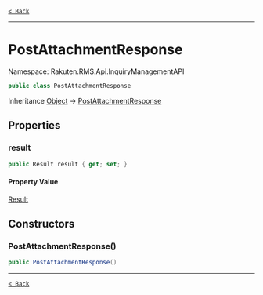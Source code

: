 [`< Back`](./)

---

# PostAttachmentResponse

Namespace: Rakuten.RMS.Api.InquiryManagementAPI

```csharp
public class PostAttachmentResponse
```

Inheritance [Object](https://docs.microsoft.com/en-us/dotnet/api/system.object) → [PostAttachmentResponse](./rakuten.rms.api.inquirymanagementapi.postattachmentresponse)

## Properties

### **result**

```csharp
public Result result { get; set; }
```

#### Property Value

[Result](./rakuten.rms.api.inquirymanagementapi.postattachmentresponse.result)<br>

## Constructors

### **PostAttachmentResponse()**

```csharp
public PostAttachmentResponse()
```

---

[`< Back`](./)
